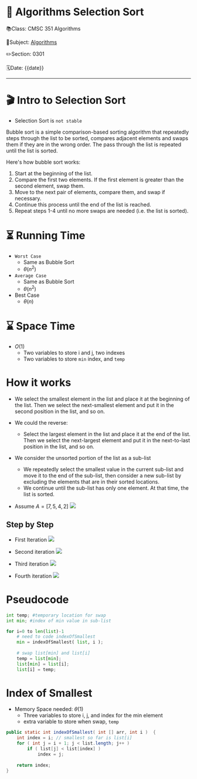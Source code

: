 # 🔰 Algorithms Selection Sort

📚Class: CMSC 351 Algorithms

📘Subject: <a href="https://github.com/lamula21/cheat-sheets/blob/main/CMSC%20351%20Algorithms/Algorithms.md">Algorithms</a>

✏️Section: 0301

🗓️Date: {{date}}

---

# 🎬 Intro to Selection Sort
- Selection Sort is `not stable`

Bubble sort is a simple comparison-based sorting algorithm that repeatedly steps through the list to be sorted, compares adjacent elements and swaps them if they are in the wrong order. The pass through the list is repeated until the list is sorted.

Here's how bubble sort works:
1.  Start at the beginning of the list.
2.  Compare the first two elements. If the first element is greater than the second element, swap them.
3.  Move to the next pair of elements, compare them, and swap if necessary.
4.  Continue this process until the end of the list is reached.
5.  Repeat steps 1-4 until no more swaps are needed (i.e. the list is sorted).


# ⏳ Running Time
- `Worst Case`
	- Same as Bubble Sort
	- $\theta(n^2)$
- `Average Case`
	- Same as Bubble Sort
	- $\theta(n^2)$
- Best Case
	- $\theta(n)$

# ⌛️ Space Time
- $O(1)$
	- Two variables to store i and j, two indexes
	- Two variables to store `min` index, and `temp`


# How it works
- We select the smallest element in the list and place it at the beginning of the list. Then we select the next-smallest element and put it in the second position in the list, and so on.
- We could the reverse:
	- Select the largest element in the list and place it at  the end of the list. Then we select the next-largest element and put it in the next-to-last position in the list, and so on.
- We consider the unsorted portion of the list as a sub-list
	- We repeatedly select the smallest value in the  current sub-list and move it to the end of the sub-list, then consider a new sub-list by  excluding the elements that are in their sorted locations.
	- We continue until the sub-list has only one element. At that time, the list is sorted.

- Assume $A = [7,5,4,2]$
![](../Assets/20230221032045.png)

## Step by Step
- First Iteration
![](../Assets/20230221032124.png)

- Second iteration
![](../Assets/20230221032144.png)

- Third iteration
![](../Assets/20230221032213.png)

- Fourth iteration
![](../Assets/20230221032227.png)

# Pseudocode

```python
int temp; #temporary location for swap  
int min; #index of min value in sub-list  

for i=0 to len(list)-1
	# need to code indexOfSmallest  
	min = indexOfSmallest( list, i );  
	
	# swap list[min] and list[i]  
	temp = list[min];  
	list[min] = list[i];  
	list[i] = temp;  

```

# Index of Smallest
- Memory Space needed: $\theta(1)$
	- Three variables to store i, j, and index for the min element
	- extra variable to store when swap, `temp`
```java
public static int indexOfSmallest( int [] arr, int i )  {  
	int index = i; // smallest so far is list[i]  
	for ( int j = i + 1; j < list.length; j++ )
		if ( list[j] < list[index] )  
			index = j;  
		  
	return index;  
}
```



